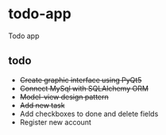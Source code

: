 # todo-app
Todo app


## todo
- ~~Create graphic interface using PyQt5~~
- ~~Connect MySql with SQLAlchemy ORM~~
- ~~Model-view design pattern~~
- ~~Add new task~~
- Add checkboxes to done and delete fields
- Register new account
